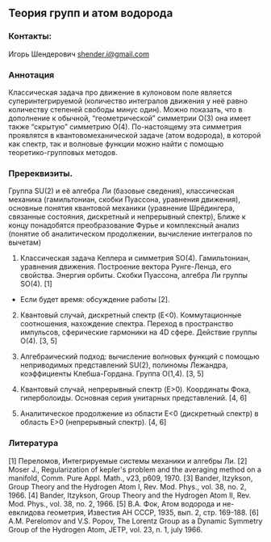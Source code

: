 ## Теория групп и атом водорода

### Контакты:
Игорь Шендерович <shender.i@gmail.com>

### Аннотация
Классическая задача про движение в кулоновом поле является суперинтегрируемой (количество интегралов движения у неё равно количеству степеней свободы минус один). Можно показать, что в дополнение к обычной, “геометрической” симметрии O(3) она имеет также “скрытую” симметрию O(4). По-настоящему эта симметрия проявлятся в квантовомеханической задаче (атом водорода), в которой как спектр, так и волновые функции можно найти с помощью теоретико-групповых методов. 

### Пререквизиты. 
Группа SU(2) и её алгебра Ли (базовые сведения), классическая механика (гамильтониан, скобки Пуассона, уравнения движения), основные понятия квантовой механики (уравнение Шрёдингера, связанные состояния, дискретный и непрерывный спектр), Ближе к концу понадобятся преобразование Фурье и комплексный анализ (понятие об аналитическом продолжении, вычисление интегралов по вычетам) 

1.  Классическая задача Кеплера и симметрия SO(4).
Гамильтониан, уравнения движения. Построение вектора Рунге-Ленца, его свойства. Энергия орбиты. Скобки Пуассона, алгебра Ли группы SO(4).
[1] 
* Если будет время: обсуждение работы [2].

2. Квантовый случай, дискретный спектр (E<0). 
Коммутационные соотношения, нахождение спектра. Переход в пространство импульсов, сферические гармоники на 4D сфере. Действие группы O(4).
[3, 5]

3. Алгебраический подход: вычисление волновых функций с помощью неприводимых представлений SU(2), полиномы Лежандра, коэффициенты Клебша-Гордана. Группа O(1,4). 
[3, 5]

4. Квантовый случай, непрерывный спектр (E>0). Координаты Фока, гиперболоиды. Основная серия унитарных представлений. 
[4, 6]

5. Аналитическое продолжение из области E<0 (дискретный спектр) в область E>0 (непрерывный спектр).
[4, 6] 

### Литература
[1] Переломов, Интегрируемые системы механики и алгебры Ли.
[2] Moser J., Regularization of kepler's problem and the averaging method on a manifold, Comm. Pure Appl. Math., v23, p609, 1970.
[3] Bander, Itzykson, Group Theory and the Hydrogen Atom I, Rev. Mod. Phys., vol. 38, no. 2, 1966.
[4] Bander, Itzykson, Group Theory and the Hydrogen Atom II, Rev. Mod. Phys., vol. 38, no. 2, 1966.
[5] В.А. Фок, Атом водорода и не-евклидова геометрия, Известия АН СССР, 1935, вып. 2, стр. 169-188. 
[6] A.M. Perelomov and V.S. Popov, The Lorentz Group as a Dynamic Symmetry Group of the Hydrogen Atom, JETP, vol. 23, n. 1, july 1966. 

